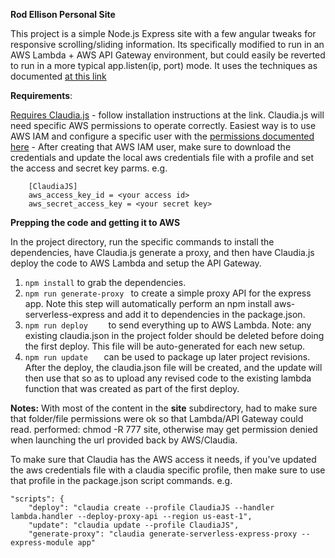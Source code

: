 **Rod Ellison Personal Site**

This project is a simple Node.js Express site with a few angular tweaks for responsive scrolling/sliding information. Its specifically modified to run in an AWS Lambda + AWS API Gateway environment, but could easily be reverted to run in a more typical app.listen(ip, port) mode.
It uses the techniques as documented [at this link](https://aws.amazon.com/blogs/aws/running-express-applications-on-aws-lambda-and-amazon-api-gateway/?sc_channel=sm&sc_campaign=launch_Mobile_da831205&sc_publisher=fb_ln&sc_content=AWS_Severless_Express%3D&sc_country=global&sc_geo=global&sc_outcome=launches&adbsc=social_launches_20161007_66697356&adbid=UPDATE-c2382910-6190300418363445248&adbpl=li&adbpr=2382910)


**Requirements**:

[Requires Claudia.js](https://claudiajs.com/) - follow installation instructions at the link.
Claudia.js will need specific AWS permissions to operate correctly. Easiest way is to use AWS IAM and configure a specific user with the [permissions documented here](https://claudiajs.com/tutorials/installing.html)
    - After creating that AWS IAM user, make sure to download the credentials and update the local aws credentials file with a profile and set the access and secret key parms.
e.g.
```   
    [ClaudiaJS]
    aws_access_key_id = <your access id>
    aws_secret_access_key = <your secret key>
```

**Prepping the code and getting it to AWS**

In the project directory, run the specific commands to install the dependencies, have Claudia.js generate a proxy, and then have Claudia.js deploy the code to AWS Lambda and setup the API Gateway.

1.  ```npm install```                 to grab the dependencies.
2.  ```npm run generate-proxy ```     to create a simple proxy API for the express app. Note this step will automatically perform an npm install aws-serverless-express and add it to dependencies in the package.json.
3.  ```npm run deploy    ```          to send everything up to AWS Lambda. Note: any existing claudia.json in the project folder should be deleted before doing the first deploy. This file will be auto-generated for each new setup. 
4.  ```npm run update   ```           can be used to package up later project revisions. After the deploy, the claudia.json file will be created, and the update will then use that so as to upload any revised code to the existing lambda function that was created as part of the first deploy.

**Notes:**
With most of the content in the **site** subdirectory, had to make sure that folder/file permissions were ok so that Lambda/API Gateway could read.
performed:   chmod -R 777 site, otherwise may get permission denied when launching the url provided back by AWS/Claudia.

To make sure that Claudia has the AWS access it needs, if you've updated the aws credentials file with a claudia specific profile, then make sure to use that profile in the package.json script commands.
e.g. 

``` 
"scripts": {
    "deploy": "claudia create --profile ClaudiaJS --handler lambda.handler --deploy-proxy-api --region us-east-1",
    "update": "claudia update --profile ClaudiaJS",
    "generate-proxy": "claudia generate-serverless-express-proxy --express-module app"
```